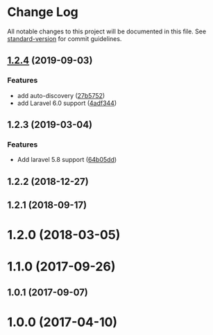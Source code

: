 # Change Log

All notable changes to this project will be documented in this file. See [standard-version](https://github.com/conventional-changelog/standard-version) for commit guidelines.

<a name="1.2.4"></a>
## [1.2.4](https://github.com/tequilarapido/javascript-blade/compare/v1.2.3...v1.2.4) (2019-09-03)


### Features

* add auto-discovery ([27b5752](https://github.com/tequilarapido/javascript-blade/commit/27b5752))
* add Laravel 6.0 support ([4adf344](https://github.com/tequilarapido/javascript-blade/commit/4adf344))



<a name="1.2.3"></a>
## 1.2.3 (2019-03-04)


### Features

* Add laravel 5.8 support ([64b05dd](https://github.com/tequilarapido/javascript-blade/commit/64b05dd))



<a name="1.2.2"></a>
## 1.2.2 (2018-12-27)



<a name="1.2.1"></a>
## 1.2.1 (2018-09-17)



<a name="1.2.0"></a>
# 1.2.0 (2018-03-05)



<a name="1.1.0"></a>
# 1.1.0 (2017-09-26)



<a name="1.0.1"></a>
## 1.0.1 (2017-09-07)



<a name="1.0.0"></a>
# 1.0.0 (2017-04-10)

